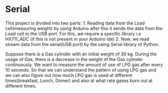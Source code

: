 # Serial
This project is divided into two parts:
        1. Reading data from the Load cell(measuring weight) by using Arduino after this it sends the data from the Load cell to the USB             port.
            For this, we require a specific library i.e HX711_ADC (if this is not present in your Arduino ide)
        2. Now, we read stream data from the serial(USB port) by the using Serial library of Python.


Suppose there is a Gas cylinder with an initial weight of 30 kg. During the usage of Gas, there is a decrease in the weight of the Gas cylinder continuously. We want to measure the amount of use of LPG gas after every 10 seconds. So that we can understand the pattern of using LPG gas and we can also figure out how much LPG gas is used at different times(breakfast, Lunch, Dinner) and also at what rate gases burn out at different times.


